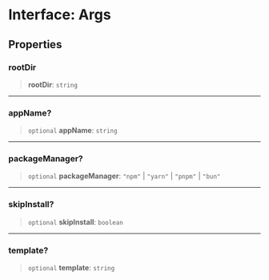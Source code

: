 # Interface: Args

## Properties

### rootDir

> **rootDir**: `string`

---

### appName?

> `optional` **appName**: `string`

---

### packageManager?

> `optional` **packageManager**: `"npm"` \| `"yarn"` \| `"pnpm"` \| `"bun"`

---

### skipInstall?

> `optional` **skipInstall**: `boolean`

---

### template?

> `optional` **template**: `string`
